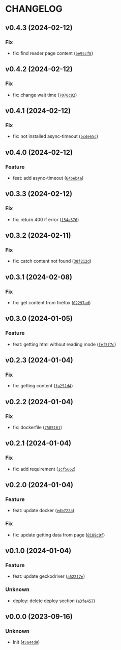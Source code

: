 # CHANGELOG



## v0.4.3 (2024-02-12)

### Fix

* fix: find reader page content ([`be95cf8`](https://github.com/xAlexo/FirefoxReaderWebService/commit/be95cf8b80c21f9f74938950b107810d9f5e672b))


## v0.4.2 (2024-02-12)

### Fix

* fix: change wait time ([`7070c82`](https://github.com/xAlexo/FirefoxReaderWebService/commit/7070c820a40e9fb3f394643cf8ad702458cb7fc2))


## v0.4.1 (2024-02-12)

### Fix

* fix: not installed async-timeout ([`bcde65c`](https://github.com/xAlexo/FirefoxReaderWebService/commit/bcde65ca6ec53b39ca61062168399efc35665b8e))


## v0.4.0 (2024-02-12)

### Feature

* feat: add async-timeout ([`64beb4a`](https://github.com/xAlexo/FirefoxReaderWebService/commit/64beb4ad33f58de8f1210af34659a2d0b8620f75))


## v0.3.3 (2024-02-12)

### Fix

* fix: return 400 if error ([`154a576`](https://github.com/xAlexo/FirefoxReaderWebService/commit/154a576e420aef90743723b9ab8bf2ca6f2273ab))


## v0.3.2 (2024-02-11)

### Fix

* fix: catch content not found ([`38f212d`](https://github.com/xAlexo/FirefoxReaderWebService/commit/38f212d7ecb2a552e0f88e021918528dd0c9a6f1))


## v0.3.1 (2024-02-08)

### Fix

* fix: get content from firefox ([`02297ad`](https://github.com/xAlexo/FirefoxReaderWebService/commit/02297ad2bcdfff1802cdd89b99a32a8fa454de5a))


## v0.3.0 (2024-01-05)

### Feature

* feat: getting html without reading mode ([`fef5f7c`](https://github.com/xAlexo/FirefoxReaderWebService/commit/fef5f7c6c149643e9bad8d403d7cb588498f5157))


## v0.2.3 (2024-01-04)

### Fix

* fix: getting content ([`fa251d4`](https://github.com/xAlexo/FirefoxReaderWebService/commit/fa251d4f407ea2e493c9888b4b30341f756c35ef))


## v0.2.2 (2024-01-04)

### Fix

* fix: dockerfile ([`7505161`](https://github.com/xAlexo/FirefoxReaderWebService/commit/75051613f36bd2ec2458d0dd28e98c20a583378d))


## v0.2.1 (2024-01-04)

### Fix

* fix: add requirement ([`1cf5662`](https://github.com/xAlexo/FirefoxReaderWebService/commit/1cf5662981e914a7278b94a30e62a23e94b66f02))


## v0.2.0 (2024-01-04)

### Feature

* feat: update docker ([`edb722a`](https://github.com/xAlexo/FirefoxReaderWebService/commit/edb722ab800b7da564702c65ca88c22466d07c61))

### Fix

* fix: update getting data from page ([`8109c9f`](https://github.com/xAlexo/FirefoxReaderWebService/commit/8109c9f373b4608d6f4569951a80409c93fa04f6))


## v0.1.0 (2024-01-04)

### Feature

* feat: update geckodriver ([`a522f7e`](https://github.com/xAlexo/FirefoxReaderWebService/commit/a522f7e84b9eb94d1bd6ddfee52984db3b3bcf9e))

### Unknown

* deploy: delete deploy section ([`a3fe457`](https://github.com/xAlexo/FirefoxReaderWebService/commit/a3fe45757527efb108678174b5fa85190487b68e))


## v0.0.0 (2023-09-16)

### Unknown

* Init ([`45a44d9`](https://github.com/xAlexo/FirefoxReaderWebService/commit/45a44d93f5e8056ad3c6cb20552181b9154cc48e))
